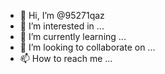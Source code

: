 - 👋 Hi, I’m @95271qaz
- 👀 I’m interested in ...
- 🌱 I’m currently learning ...
- 💞️ I’m looking to collaborate on ...
- 📫 How to reach me ...

<!---
95271qaz/95271qaz is a ✨ special ✨ repository because its `README.md` (this file) appears on your GitHub profile.
You can click the Preview link to take a look at your changes.
--->

